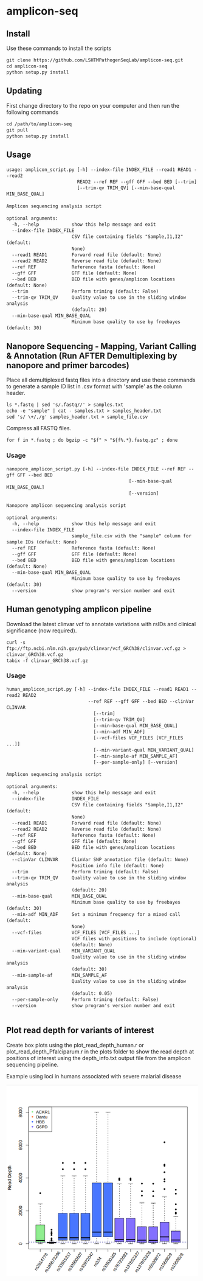# amplicon-seq

## Install 

Use these commands to install the scripts
```
git clone https://github.com/LSHTMPathogenSeqLab/amplicon-seq.git
cd amplicon-seq
python setup.py install
```

## Updating
First change directory to the repo on your computer and then run the following commands
```
cd /path/to/amplicon-seq
git pull
python setup.py install
```


## Usage
```
usage: amplicon_script.py [-h] --index-file INDEX_FILE --read1 READ1 --read2
                          READ2 --ref REF --gff GFF --bed BED [--trim]
                          [--trim-qv TRIM_QV] [--min-base-qual MIN_BASE_QUAL]

Amplicon sequencing analysis script

optional arguments:
  -h, --help            show this help message and exit
  --index-file INDEX_FILE
                        CSV file containing fields "Sample,I1,I2" (default:
                        None)
  --read1 READ1         Forward read file (default: None)
  --read2 READ2         Reverse read file (default: None)
  --ref REF             Reference fasta (default: None)
  --gff GFF             GFF file (default: None)
  --bed BED             BED file with genes/amplicon locations (default: None)
  --trim                Perform triming (default: False)
  --trim-qv TRIM_QV     Quality value to use in the sliding window analysis
                        (default: 20)
  --min-base-qual MIN_BASE_QUAL
                        Minimum base quality to use by freebayes (default: 30)
```

## Nanopore Sequencing - Mapping, Variant Calling & Annotation (Run AFTER Demultiplexing by nanopore and primer barcodes)
Place all demultiplexed fastq files into a directory and use these commands to generate a sample ID list in .csv format with 'sample' as the column header.
```
ls *.fastq | sed 's/.fastq//' > samples.txt
echo -e "sample" | cat - samples.txt > samples_header.txt
sed 's/ \+/,/g' samples_header.txt > sample_file.csv
```
Compress all FASTQ files.
```
for f in *.fastq ; do bgzip -c "$f" > "${f%.*}.fastq.gz" ; done
```

### Usage
```
nanopore_amplicon_script.py [-h] --index-file INDEX_FILE --ref REF --gff GFF --bed BED
                                             [--min-base-qual MIN_BASE_QUAL]
                                             [--version]

Nanopore amplicon sequencing analysis script

optional arguments:
  -h, --help            show this help message and exit
  --index-file INDEX_FILE
                        sample_file.csv with the "sample" column for sample IDs (default: None)
  --ref REF             Reference fasta (default: None)
  --gff GFF             GFF file (default: None)
  --bed BED             BED file with genes/amplicon locations (default: None)
  --min-base-qual MIN_BASE_QUAL
                        Minimum base quality to use by freebayes (default: 30)
  --version             show program's version number and exit

```

## Human genotyping amplicon pipeline

Download the latest clinvar vcf to annotate variations with rsIDs and clinical significance (now required).

```
curl -s ftp://ftp.ncbi.nlm.nih.gov/pub/clinvar/vcf_GRCh38/clinvar.vcf.gz > clinvar_GRCh38.vcf.gz
tabix -f clinvar_GRCh38.vcf.gz

```

### Usage
```
human_amplicon_script.py [-h] --index-file INDEX_FILE --read1 READ1 --read2 READ2 
                              --ref REF --gff GFF --bed BED --clinVar CLINVAR 
                                [--trim]
                                [--trim-qv TRIM_QV]
                                [--min-base-qual MIN_BASE_QUAL]
                                [--min-adf MIN_ADF]
                                [--vcf-files VCF_FILES [VCF_FILES ...]]
                                [--min-variant-qual MIN_VARIANT_QUAL]
                                [--min-sample-af MIN_SAMPLE_AF]
                                [--per-sample-only] [--version]

Amplicon sequencing analysis script

optional arguments:
  -h, --help            show this help message and exit
  --index-file          INDEX_FILE
                        CSV file containing fields "Sample,I1,I2" (default:
                        None)
  --read1 READ1         Forward read file (default: None)
  --read2 READ2         Reverse read file (default: None)
  --ref REF             Reference fasta (default: None)
  --gff GFF             GFF file (default: None)
  --bed BED             BED file with genes/amplicon locations (default: None)
  --clinVar CLINVAR     ClinVar SNP annotation file (default: None)
                        Position info file (default: None)
  --trim                Perform triming (default: False)
  --trim-qv TRIM_QV     Quality value to use in the sliding window analysis
                        (default: 20)
  --min-base-qual       MIN_BASE_QUAL
                        Minimum base quality to use by freebayes (default: 30)
  --min-adf MIN_ADF     Set a minimum frequency for a mixed call (default:
                        None)
  --vcf-files           VCF_FILES [VCF_FILES ...]
                        VCF files with positions to include (optional)
                        (default: None)
  --min-variant-qual    MIN_VARIANT_QUAL
                        Quality value to use in the sliding window analysis
                        (default: 30)
  --min-sample-af       MIN_SAMPLE_AF
                        Quality value to use in the sliding window analysis
                        (default: 0.05)
  --per-sample-only     Perform triming (default: False)
  --version             show program's version number and exit


```

## Plot read depth for variants of interest
Create box plots using the plot_read_depth_human.r or plot_read_depth_Pfalciparum.r in the plots folder to show the read depth at positions of interest using the depth_info.txt output file from the amplicon sequencing pipeline.

Example using loci in humans associated with severe malarial disease

![alt text](https://github.com/LSHTMPathogenSeqLab/amplicon-seq/blob/main/plots/read_depth_plot.png)

